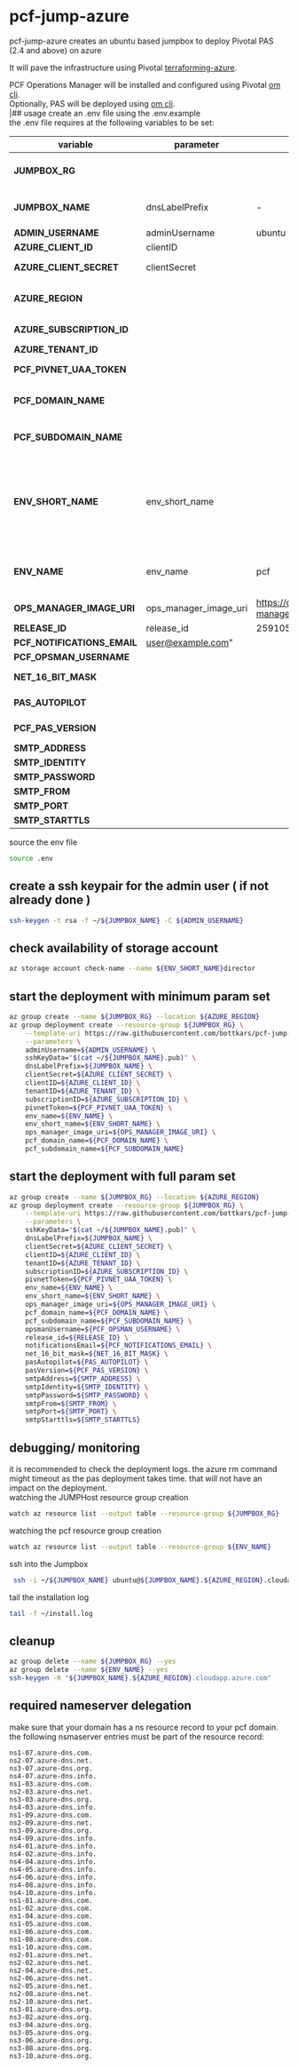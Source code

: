 # pcf-jump-azure

pcf-jump-azure creates an ubuntu based jumpbox to deploy Pivotal PAS (2.4 and above) on azure  

It will pave the infrastructure using Pivotal [terraforming-azure](https://github.com/pivotal-cf/terraforming-azure).  

PCF Operations Manager will be installed and configured using Pivotal [om cli](https://github.com/pivotal-cf/om).  
Optionally, PAS will be deployed using [om cli](https://github.com/pivotal-cf/om).  
|## usage 
create an .env file using the .env.example  
the .env file requires at the following variables to be set:  

| variable|parameter|default value|mandatory|description|
|---|---|---|---|---|
|**JUMPBOX_RG**|||yes|the name of the ressource group for the JumpBox  
|**JUMPBOX_NAME**|dnsLabelPrefix|-|yes|the JumpBox hostname , must be unique for the region ! 
|**ADMIN_USERNAME**|adminUsername|ubuntu|no|the jimpbox os username 
|**AZURE_CLIENT_ID**|clientID||true|*Azure Service Principal*  
|**AZURE_CLIENT_SECRET**|clientSecret|||*Service Principal client secret*  
|**AZURE_REGION**||||used from az resource group command, no default 
|**AZURE_SUBSCRIPTION_ID**||||Your Azure Subscription ID,  
|**AZURE_TENANT_ID**||||Your AZURE tenant 
|**PCF_PIVNET_UAA_TOKEN**|||yes|Your Token from Pivotal Network 
|**PCF_DOMAIN_NAME**|||yes|the domain your pcf subdomain will be hosted in 
|**PCF_SUBDOMAIN_NAME**|||yes|the subdomain name that will be created in your resource group
|**ENV_SHORT_NAME**|env_short_name||yes|*yourshortname* will be used as prefix for storage accounts and other azure resources. make sure you check storage account availability, see further down below  
|**ENV_NAME**|env_name|pcf||*pcf* this name will be prefix for azure resources and you opsman hostname  
|**OPS_MANAGER_IMAGE_URI**|ops_manager_image_uri|https://opsmanagerwesteurope.blob.core.windows.net/images/ops-manager-2.4-build.131.vhd|no| a 2.4 opsman image url
|**RELEASE_ID**|release_id|259105|no|**  
|**PCF_NOTIFICATIONS_EMAIL**|user@example.com"||*"*  
|**PCF_OPSMAN_USERNAME**||||*opsman*  
|**NET_16_BIT_MASK**||||*10.10* 16 bit network mask, defaul 10.10  
|**PAS_AUTOPILOT**||||*FALSE* Autoinstall PAS when set to true  
|**PCF_PAS_VERSION**||||*2.4.1* the version of PAS, must be 2.4.0 or greater  
|**SMTP_ADDRESS**||||*"mysmtp.example.com"  
|**SMTP_IDENTITY**||||*"mysmtpuser"  
|**SMTP_PASSWORD**||||*"mysmtppass"  
|**SMTP_FROM**||||*"from@example"  
|**SMTP_PORT**||||*"587"  
|**SMTP_STARTTLS**||||*"true"  

source the env file  
```bash
source .env
```

## create a ssh keypair for the admin user ( if not already done )

```bash
ssh-keygen -t rsa -f ~/${JUMPBOX_NAME} -C ${ADMIN_USERNAME}
```

## check availability of storage account  

```bash
az storage account check-name --name ${ENV_SHORT_NAME}director
```

## start the deployment with minimum param set

```bash
az group create --name ${JUMPBOX_RG} --location ${AZURE_REGION}
az group deployment create --resource-group ${JUMPBOX_RG} \
    --template-uri https://raw.githubusercontent.com/bottkars/pcf-jump-azure/master/azuredeploy.json \
    --parameters \
    adminUsername=${ADMIN_USERNAME} \
    sshKeyData="$(cat ~/${JUMPBOX_NAME}.pub)" \
    dnsLabelPrefix=${JUMPBOX_NAME} \
    clientSecret=${AZURE_CLIENT_SECRET} \
    clientID=${AZURE_CLIENT_ID} \
    tenantID=${AZURE_TENANT_ID} \
    subscriptionID=${AZURE_SUBSCRIPTION_ID} \
    pivnetToken=${PCF_PIVNET_UAA_TOKEN} \
    env_name=${ENV_NAME} \
    env_short_name=${ENV_SHORT_NAME} \
    ops_manager_image_uri=${OPS_MANAGER_IMAGE_URI} \
    pcf_domain_name=${PCF_DOMAIN_NAME} \
    pcf_subdomain_name=${PCF_SUBDOMAIN_NAME}
```

## start the deployment with full param set

```bash
az group create --name ${JUMPBOX_RG} --location ${AZURE_REGION}
az group deployment create --resource-group ${JUMPBOX_RG} \
    --template-uri https://raw.githubusercontent.com/bottkars/pcf-jump-azure/master/azuredeploy.json \
    --parameters \
    sshKeyData="$(cat ~/${JUMPBOX_NAME}.pub)" \
    dnsLabelPrefix=${JUMPBOX_NAME} \
    clientSecret=${AZURE_CLIENT_SECRET} \
    clientID=${AZURE_CLIENT_ID} \
    tenantID=${AZURE_TENANT_ID} \
    subscriptionID=${AZURE_SUBSCRIPTION_ID} \
    pivnetToken=${PCF_PIVNET_UAA_TOKEN} \
    env_name=${ENV_NAME} \
    env_short_name=${ENV_SHORT_NAME} \
    ops_manager_image_uri=${OPS_MANAGER_IMAGE_URI} \
    pcf_domain_name=${PCF_DOMAIN_NAME} \
    pcf_subdomain_name=${PCF_SUBDOMAIN_NAME} \
    opsmanUsername=${PCF_OPSMAN_USERNAME} \
    release_id=${RELEASE_ID} \
    notificationsEmail=${PCF_NOTIFICATIONS_EMAIL} \
    net_16_bit_mask=${NET_16_BIT_MASK} \
    pasAutopilot=${PAS_AUTOPILOT} \
    pasVersion=${PCF_PAS_VERSION} \
    smtpAddress=${SMTP_ADDRESS} \
    smtpIdentity=${SMTP_IDENTITY} \
    smtpPassword=${SMTP_PASSWORD} \
    smtpFrom=${SMTP_FROM} \
    smtpPort=${SMTP_PORT} \
    smtpStarttls=${SMTP_STARTTLS}
```

## debugging/ monitoring

it is recommended to check the deployment logs. the azure rm command might timeout as the pas deployment takes time. that will not have an impact on the deployment.  
watching the JUMPHost resource group creation  

```bash
watch az resource list --output table --resource-group ${JUMPBOX_RG}
```

watching the pcf resource group creation  

```bash
watch az resource list --output table --resource-group ${ENV_NAME}
```

ssh into the Jumpbox  

```bash
 ssh -i ~/${JUMPBOX_NAME} ubuntu@${JUMPBOX_NAME}.${AZURE_REGION}.cloudapp.azure.com
```

tail the installation log  

```bash
tail -f ~/install.log
```

## cleanup

```bash
az group delete --name ${JUMPBOX_RG} --yes
az group delete --name ${ENV_NAME} --yes
ssh-keygen -R "${JUMPBOX_NAME}.${AZURE_REGION}.cloudapp.azure.com"
```

## required nameserver delegation

make sure that your domain has a ns resource record to your pcf domain.  
the  following nsmaserver entries must be part of the resource record:   

```
ns1-07.azure-dns.com.
ns2-07.azure-dns.net.
ns3-07.azure-dns.org.
ns4-07.azure-dns.info.
ns1-03.azure-dns.com.
ns2-03.azure-dns.net.
ns3-03.azure-dns.org.
ns4-03.azure-dns.info.
ns1-09.azure-dns.com.
ns2-09.azure-dns.net.
ns3-09.azure-dns.org.
ns4-09.azure-dns.info.
ns4-01.azure-dns.info.
ns4-02.azure-dns.info.
ns4-04.azure-dns.info.
ns4-05.azure-dns.info.
ns4-06.azure-dns.info.
ns4-08.azure-dns.info.
ns4-10.azure-dns.info.
ns1-01.azure-dns.com.
ns1-02.azure-dns.com.
ns1-04.azure-dns.com.
ns1-05.azure-dns.com.
ns1-06.azure-dns.com.
ns1-08.azure-dns.com.
ns1-10.azure-dns.com.
ns2-01.azure-dns.net.
ns2-02.azure-dns.net.
ns2-04.azure-dns.net.
ns2-06.azure-dns.net.
ns2-05.azure-dns.net.
ns2-08.azure-dns.net.
ns2-10.azure-dns.net.
ns3-01.azure-dns.org.
ns3-02.azure-dns.org.
ns3-04.azure-dns.org.
ns3-05.azure-dns.org.
ns3-06.azure-dns.org.
ns3-08.azure-dns.org.
ns3-10.azure-dns.org.
```
